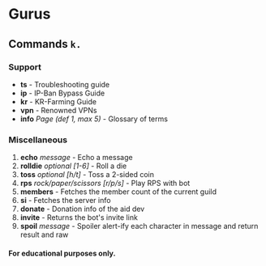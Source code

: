 # Gurus

## Commands `k.`

### Support
<ul>
<li><b>ts</b> - Troubleshooting guide</li>
<li><b>ip</b> - IP-Ban Bypass Guide</li>
<li><b>kr</b> - KR-Farming Guide</li>
<li><b>vpn</b> - Renowned VPNs</li>
<li><b>info</b> <i>Page (def 1, max 5)</i> - Glossary of terms</li>
</ul>

### Miscellaneous
  <ol>
    <li><b>echo</b> <i>message</i> - Echo a message</li>
    <li><b>rolldie</b> <i>optional [1-6]</i> - Roll a die</li>
    <li><b>toss</b> <i>optional [h/t]</i> - Toss a 2-sided coin</li>
    <li><b>rps</b> <i>rock/paper/scissors [r/p/s]</i> - Play RPS with bot</li>
    <li><b>members</b> - Fetches the member count of the current guild</li>
    <li><b>si</b> - Fetches the server info</li>
    <li><b>donate</b> - Donation info of the aid dev</li>
    <li><b>invite</b> - Returns the bot's invite link</li>
    <li><b>spoil</b> <i>message</i> - Spoiler alert-ify each character in message and return result and raw</li>
  </ol>
</ul>

#### For educational purposes only.
